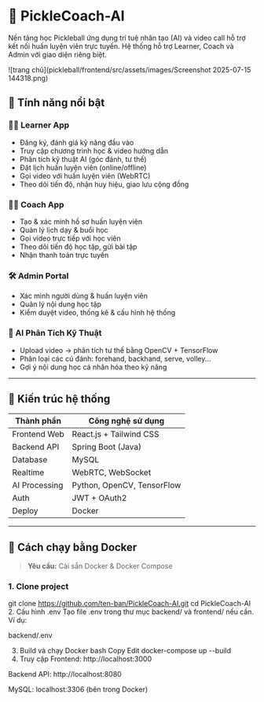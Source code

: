 # 🏓 PickleCoach-AI

Nền tảng học Pickleball ứng dụng trí tuệ nhân tạo (AI) và video call hỗ trợ kết nối huấn luyện viên trực tuyến. Hệ thống hỗ trợ Learner, Coach và Admin với giao diện riêng biệt.

![trang chủ](pickleball/frontend/src/assets/images/Screenshot 2025-07-15 144318.png)

## 🚀 Tính năng nổi bật

### 👨‍🎓 Learner App
- Đăng ký, đánh giá kỹ năng đầu vào
- Truy cập chương trình học & video hướng dẫn
- Phân tích kỹ thuật AI (góc đánh, tư thế)
- Đặt lịch huấn luyện viên (online/offline)
- Gọi video với huấn luyện viên (WebRTC)
- Theo dõi tiến độ, nhận huy hiệu, giao lưu cộng đồng

### 🧑‍🏫 Coach App
- Tạo & xác minh hồ sơ huấn luyện viên
- Quản lý lịch dạy & buổi học
- Gọi video trực tiếp với học viên
- Theo dõi tiến độ học tập, gửi bài tập
- Nhận thanh toán trực tuyến

### 🛠️ Admin Portal
- Xác minh người dùng & huấn luyện viên
- Quản lý nội dung học tập
- Kiểm duyệt video, thống kê & cấu hình hệ thống

### 🤖 AI Phân Tích Kỹ Thuật
- Upload video -> phân tích tư thế bằng OpenCV + TensorFlow
- Phân loại các cú đánh: forehand, backhand, serve, volley...
- Gợi ý nội dung học cá nhân hóa theo kỹ năng

---

## 🧱 Kiến trúc hệ thống

| Thành phần       | Công nghệ sử dụng       |
|------------------|-------------------------|
| Frontend Web     | React.js + Tailwind CSS |
| Backend API      | Spring Boot (Java)      |
| Database         | MySQL                   |
| Realtime         | WebRTC, WebSocket       |
| AI Processing    | Python, OpenCV, TensorFlow |
| Auth             | JWT + OAuth2            |
| Deploy           | Docker                  |

---

## 🐳 Cách chạy bằng Docker

> **Yêu cầu:** Cài sẵn Docker & Docker Compose

### 1. Clone project
git clone https://github.com/ten-ban/PickleCoach-AI.git
cd PickleCoach-AI
2. Cấu hình .env
Tạo file .env trong thư mục backend/ và frontend/ nếu cần. Ví dụ:

backend/.env

3. Build và chạy Docker
bash
Copy
Edit
docker-compose up --build
4. Truy cập
Frontend: http://localhost:3000

Backend API: http://localhost:8080

MySQL: localhost:3306 (bên trong Docker)
